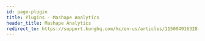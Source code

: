 ```yaml
---
id: page-plugin
title: Plugins - Mashape Analytics
header_title: Mashape Analytics
redirect_to: https://support.konghq.com/hc/en-us/articles/115004916328-Kong-Integration
---
```

